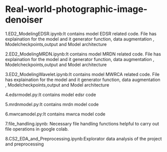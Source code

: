 # Real-world-photographic-image-denoiser
 1.ED2_ModelingEDSR.ipynb:It contains model EDSR related code. File has explaination for the model and it generator function, data augmentation , Modelcheckpoints,output and Model   architecture
 
 2.ED2_ModelingMRDN.ipynb:It contains model MRDN related code. File has explaination for the model and it generator function, data augmentation , Modelcheckpoints,output and Model   architecture
 
 3.ED2_ModelingWavelet.ipynb:It contains model MWRCA  related code. File has explaination for the model and it generator function, data augmentation , Modelcheckpoints,output and   Model architecture
 
 4.edsrmodel.py:It contains model edsr code
 
 5.mrdnmodel.py:It contains mrdn model code
 
 6.mwrcamodel.py:It contains mwrca model code
 
 7.file_handling.ipynb: Necessary file handling functions helpful to carry out file operations in google colab.
 
 8.CS2_EDA_and_Preprocessing.ipynb:Explorator data analysis of the project and preprocessing
